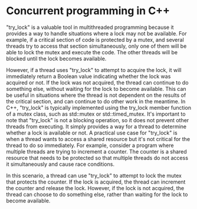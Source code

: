 # Concurrent programming in C++


"try_lock" is a valuable tool in multithreaded programming because it provides a way to handle situations where a lock may not be available. For example, if a critical section of code is protected by a mutex, and several threads try to access that section simultaneously, only one of them will be able to lock the mutex and execute the code. The other threads will be blocked until the lock becomes available.

However, if a thread uses "try_lock" to attempt to acquire the lock, it will immediately return a Boolean value indicating whether the lock was acquired or not. If the lock was not acquired, the thread can continue to do something else, without waiting for the lock to become available. This can be useful in situations where the thread is not dependent on the results of the critical section, and can continue to do other work in the meantime.
In C++, "try_lock" is typically implemented using the try_lock member function of a mutex class, such as std::mutex or std::timed_mutex.
It's important to note that "try_lock" is not a blocking operation, so it does not prevent other threads from executing. It simply provides a way for a thread to determine whether a lock is available or not.
A practical use case for "try_lock" is when a thread wants to access a shared resource but it's not critical for the thread to do so immediately. For example, consider a program where multiple threads are trying to increment a counter. The counter is a shared resource that needs to be protected so that multiple threads do not access it simultaneously and cause race conditions.

In this scenario, a thread can use "try_lock" to attempt to lock the mutex that protects the counter. If the lock is acquired, the thread can increment the counter and release the lock. However, if the lock is not acquired, the thread can choose to do something else, rather than waiting for the lock to become available.
